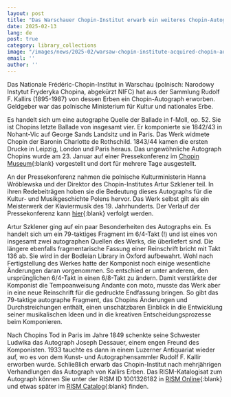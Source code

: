 ```yaml
---
layout: post
title: "Das Warschauer Chopin-Institut erwarb ein weiteres Chopin-Autograph"
date: 2025-02-13
lang: de
post: true
category: library_collections
image: "/images/news/2025-02/warsaw-chopin-institute-acquired-chopin-autograph_website.jpg"
email: ''
author: ''
---
```


Das Nationale Frédéric-Chopin-Institut in Warschau (polnisch: Narodowy Instytut Fryderyka Chopina, abgekürzt NIFC) hat aus der Sammlung Rudolf F. Kallirs (1895-1987) von dessen Erben ein Chopin-Autograph erworben. Geldgeber war das polnische Ministerium für Kultur und nationales Erbe.

Es handelt sich um eine autographe Quelle der Ballade in f-Moll, op. 52. Sie ist Chopins letzte Ballade von insgesamt vier. Er komponierte sie 1842/43 in Nohant-Vic auf George Sands Landsitz und in Paris. Das Werk widmete Chopin der Baronin Charlotte de Rothschild. 1843/44 kamen die ersten Drucke in Leipzig, London und Paris heraus. Das ungewöhnliche Autograph Chopins wurde am 23. Januar auf einer Pressekonferenz im [Chopin Museum](https://nifc.pl/en/home/aktualnosci/muzeum/1634/){:blank} vorgestellt und dort für mehrere Tage ausgestellt. 

An der Pressekonferenz nahmen die polnische Kulturministerin Hanna Wróblewska und der Direktor des Chopin-Institutes Artur Szklener teil. In ihren Redebeiträgen hoben sie die Bedeutung dieses Autographs für die Kultur- und Musikgeschichte Polens hervor. Das Werk selbst gilt als ein Meisterwerk der Klaviermusik des 19. Jahrhunderts. Der Verlauf der Pressekonferenz kann [hier](https://www.polskieradio.pl/395/7791/Artykul/3474762,warsaw%E2%80%99s-chopin-museum-acquires-the-composer%E2%80%99s-priceless-manuscript){:blank} verfolgt werden. 

Artur Szklener ging auf ein paar Besonderheiten des Autographs ein. Es handelt sich um ein 79-taktiges Fragment im 6/4-Takt (!) und ist eines von insgesamt zwei autographen Quellen des Werks, die überliefert sind. Die längere ebenfalls fragmentarische Fassung einer Reinschrift bricht mit Takt 136 ab. Sie wird in der Bodleian Library in Oxford aufbewahrt. Wohl nach Fertigstellung des Werkes hatte der Komponist noch einige wesentliche Änderungen daran vorgenommen. So entschied er unter anderem, den ursprünglichen 6/4-Takt in einen 6/8-Takt zu ändern. Damit verstärkte der Komponist die Tempoanweisung Andante con moto, musste das Werk aber in eine neue Reinschrift für die gedruckte Endfassung bringen. So gibt das 79-taktige autographe Fragment, das Chopins Änderungen und Durchstreichungen enthält, einen unschätzbaren Einblick in die Entwicklung seiner musikalischen Ideen und in die kreativen Entscheidungsprozesse beim Komponieren. 

Nach Chopins Tod in Paris im Jahre 1849 schenkte seine Schwester Ludwika das Autograph Joseph Dessauer, einem engen Freund des Komponisten. 1933 tauchte es dann in einem Luzerner Antiquariat wieder auf, wo es von dem Kunst- und Autographensammler Rudolf F. Kallir erworben wurde. Schließlich erwarb das Chopin-Institut nach mehrjährigen Verhandlungen das Autograph von Kallirs Erben. Das RISM-Katalogisat zum Autograph können Sie unter der RISM ID 1001326182 in [RISM Online](https://rism.online/sources/1001326182){:blank} und etwas später im [RISM Catalog](https://opac.rism.info/id/rismid/rism1001326182){:blank} finden.
